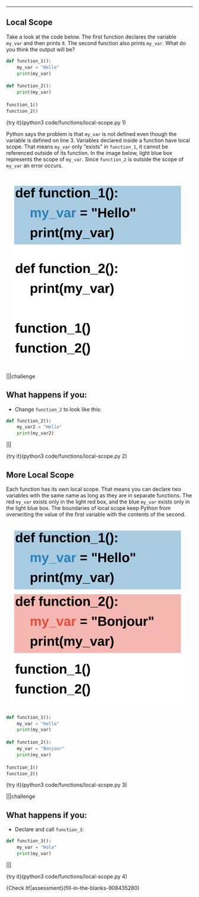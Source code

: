 ----------

## Local Scope

Take a look at the code below. The first function declares the variable `my_var` and then prints it. The second function also prints `my_var`. What do you think the output will be?

```python
def function_1():
    my_var = "Hello"
    print(my_var)
    
def function_2():
    print(my_var)
    
function_1()
function_2()
```

{try it}(python3 code/functions/local-scope.py 1)

Python says the problem is that `my_var` is not defined even though the variable is defined on line 3. Variables declared inside a function have local scope. That means `my_var` only "exists" in `function_1`, it cannot be referenced outside of its function. In the image below, light blue box represents the scope of `my_var`. Since `function_2` is outside the scope of `my_var` an error occurs.

![Local Scope](.guides/images/local-scope.png)

|||challenge
## What happens if you:
* Change `function_2` to look like this:
```python
def function_2():
    my_var2 = "Hello"
    print(my_var2)
```

|||

{try it}(python3 code/functions/local-scope.py 2)

## More Local Scope

Each function has its own local scope. That means you can declare two variables with the same name as long as they are in separate functions. The red `my_var` exists only in the light red box, and the blue `my_var` exists only in the light blue box. The boundaries of local scope keep Python from overwriting the value of the first variable with the contents of the second.

![Local Scope](.guides/images/local-scope2.png)

```python
def function_1():
    my_var = "Hello"
    print(my_var)
    
def function_2():
    my_var = "Bonjour"
    print(my_var)
    
function_1()
function_2()
```

{try it}(python3 code/functions/local-scope.py 3)

|||challenge
## What happens if you:
* Declare and call `function_3`:
```python
def function_3():
    my_var = "Hola"
    print(my_var)
```

|||

{try it}(python3 code/functions/local-scope.py 4)

{Check It!|assessment}(fill-in-the-blanks-908435280)

